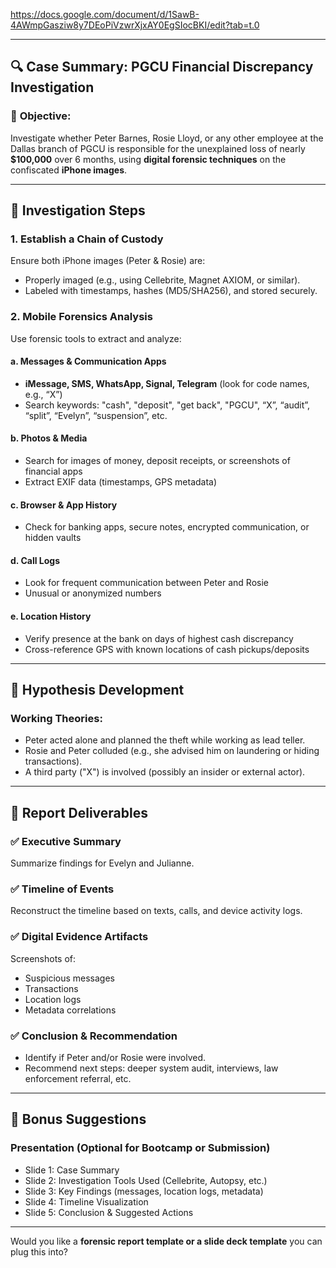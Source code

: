 https://docs.google.com/document/d/1SawB-4AWmpGasziw8y7DEoPiVzwrXjxAY0EgSIocBKI/edit?tab=t.0 

---

## 🔍 Case Summary: PGCU Financial Discrepancy Investigation

### 🎯 **Objective:**

Investigate whether Peter Barnes, Rosie Lloyd, or any other employee at the Dallas branch of PGCU is responsible for the unexplained loss of nearly **\$100,000** over 6 months, using **digital forensic techniques** on the confiscated **iPhone images**.

---

## 📌 Investigation Steps

### 1. **Establish a Chain of Custody**

Ensure both iPhone images (Peter & Rosie) are:

* Properly imaged (e.g., using Cellebrite, Magnet AXIOM, or similar).
* Labeled with timestamps, hashes (MD5/SHA256), and stored securely.

### 2. **Mobile Forensics Analysis**

Use forensic tools to extract and analyze:

#### a. **Messages & Communication Apps**

* **iMessage, SMS, WhatsApp, Signal, Telegram** (look for code names, e.g., “X”)
* Search keywords: "cash", "deposit", "get back", "PGCU", “X”, “audit”, “split”, “Evelyn”, “suspension”, etc.

#### b. **Photos & Media**

* Search for images of money, deposit receipts, or screenshots of financial apps
* Extract EXIF data (timestamps, GPS metadata)

#### c. **Browser & App History**

* Check for banking apps, secure notes, encrypted communication, or hidden vaults

#### d. **Call Logs**

* Look for frequent communication between Peter and Rosie
* Unusual or anonymized numbers

#### e. **Location History**

* Verify presence at the bank on days of highest cash discrepancy
* Cross-reference GPS with known locations of cash pickups/deposits

---

## 🧠 Hypothesis Development

### Working Theories:

* Peter acted alone and planned the theft while working as lead teller.
* Rosie and Peter colluded (e.g., she advised him on laundering or hiding transactions).
* A third party ("X") is involved (possibly an insider or external actor).

---

## 📁 Report Deliverables

### ✅ Executive Summary

Summarize findings for Evelyn and Julianne.

### ✅ Timeline of Events

Reconstruct the timeline based on texts, calls, and device activity logs.

### ✅ Digital Evidence Artifacts

Screenshots of:

* Suspicious messages
* Transactions
* Location logs
* Metadata correlations

### ✅ Conclusion & Recommendation

* Identify if Peter and/or Rosie were involved.
* Recommend next steps: deeper system audit, interviews, law enforcement referral, etc.

---

## 🎁 Bonus Suggestions

### Presentation (Optional for Bootcamp or Submission)

* Slide 1: Case Summary
* Slide 2: Investigation Tools Used (Cellebrite, Autopsy, etc.)
* Slide 3: Key Findings (messages, location logs, metadata)
* Slide 4: Timeline Visualization
* Slide 5: Conclusion & Suggested Actions

---

Would you like a **forensic report template or a slide deck template** you can plug this into?
